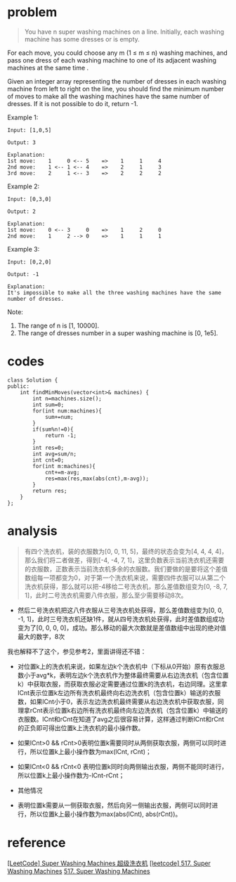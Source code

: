 # problem
>You have n super washing machines on a line. Initially, each washing machine has some dresses or is empty.

For each move, you could choose any m (1 ≤ m ≤ n) washing machines, and pass one dress of each washing machine to one of its adjacent washing machines at the same time .

Given an integer array representing the number of dresses in each washing machine from left to right on the line, you should find the minimum number of moves to make all the washing machines have the same number of dresses. If it is not possible to do it, return -1.

Example 1:
```
Input: [1,0,5]

Output: 3

Explanation: 
1st move:    1     0 <-- 5    =>    1     1     4
2nd move:    1 <-- 1 <-- 4    =>    2     1     3    
3rd move:    2     1 <-- 3    =>    2     2     2 
```
Example 2:
```
Input: [0,3,0]

Output: 2

Explanation: 
1st move:    0 <-- 3     0    =>    1     2     0    
2nd move:    1     2 --> 0    =>    1     1     1     
```
Example 3:
```
Input: [0,2,0]

Output: -1

Explanation: 
It's impossible to make all the three washing machines have the same number of dresses. 
```
Note:
1. The range of n is [1, 10000].
2. The range of dresses number in a super washing machine is [0, 1e5].

# codes
```
class Solution {
public:
    int findMinMoves(vector<int>& machines) {
        int n=machines.size();
        int sum=0;
        for(int num:machines){
            sum+=num;
        }
        if(sum%n!=0){
            return -1;
        }
        int res=0;
        int avg=sum/n;
        int cnt=0;
        for(int m:machines){
            cnt+=m-avg;
            res=max(res,max(abs(cnt),m-avg));
        }
        return res;
    }
};
```

# analysis
>有四个洗衣机，装的衣服数为[0, 0, 11, 5]，最终的状态会变为[4, 4, 4, 4]，那么我们将二者做差，得到[-4, -4, 7, 1]，这里负数表示当前洗衣机还需要的衣服数，正数表示当前洗衣机多余的衣服数。我们要做的是要将这个差值数组每一项都变为0，对于第一个洗衣机来说，需要四件衣服可以从第二个洗衣机获得，那么就可以把-4移给二号洗衣机，那么差值数组变为[0, -8, 7, 1]，此时二号洗衣机需要八件衣服，那么至少需要移动8次。
- 然后二号洗衣机把这八件衣服从三号洗衣机处获得，那么差值数组变为[0, 0, -1, 1]，此时三号洗衣机还缺1件，就从四号洗衣机处获得，此时差值数组成功变为了[0, 0, 0, 0]，成功。那么移动的最大次数就是差值数组中出现的绝对值最大的数字，8次

我也解释不了这个，参见参考2，里面讲得还不错：

- 对位置k上的洗衣机来说，如果左边k个洗衣机中（下标从0开始）原有衣服总数小于avg*k，表明左边k个洗衣机作为整体最终需要从右边洗衣机（包含位置k）中获取衣服，而获取衣服必定需要通过位置k的洗衣机，右边同理。这里拿lCnt表示位置k左边所有洗衣机最终向右边洗衣机（包含位置k）输送的衣服数，如果lCnt小于0，表示左边洗衣机最终需要从右边洗衣机中获取衣服，同理拿rCnt表示位置k右边所有洗衣机最终向左边洗衣机（包含位置k）中输送的衣服数。lCnt和rCnt在知道了avg之后很容易计算，这样通过判断lCnt和rCnt的正负即可得出位置k上洗衣机的最小操作数。

- 如果lCnt>0 && rCnt>0
​表明位置k需要同时从两侧获取衣服，两侧可以同时进行，所以位置k上最小操作数为max(lCnt, rCnt)；
- 如果lCnt<0 && rCnt<0
表明位置k同时向两侧输出衣服，两侧不能同时进行，所以位置k上最小操作数为-lCnt-rCnt；
- 其他情况
- 表明位置k需要从一侧获取衣服，然后向另一侧输出衣服，两侧可以同时进行，所以位置k上最小操作数为max(abs(lCnt), abs(rCnt))。

# reference
[[LeetCode] Super Washing Machines 超级洗衣机][1]
[[leetcode] 517. Super Washing Machines][2]
[517. Super Washing Machines][3]

[1]: http://www.cnblogs.com/grandyang/p/6648557.html
[2]: https://blog.csdn.net/TstsUgeg/article/details/62427718
[3]: https://leetcode.com/problems/super-washing-machines/discuss/99185/super-short-easy-java-on-solution